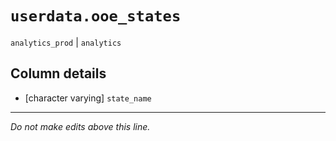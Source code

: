 # `userdata.ooe_states`
`analytics_prod` | `analytics`

## Column details
* [character varying] `state_name`

-------------------------------------------------------------------------------
*Do not make edits above this line.*
